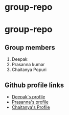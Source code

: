 # group-repo
# group-repo

## Group members
1. Deepak
2. Prasanna kumar
3. Chaitanya Popuri

## Github profile links
- [Deepak's profile](https://github.com/Deepakmalempati)<br>
- [Prasanna's profile](https://github.com/prasu93)<br>
- [Chaitanya's Profile](https://github.com/chaitanyapopuri)